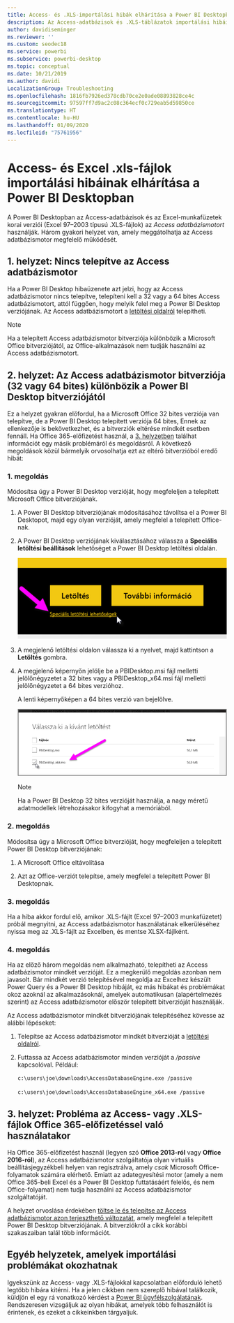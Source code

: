```yaml
---
title: Access- és .XLS-importálási hibák elhárítása a Power BI Desktopban
description: Az Access-adatbázisok és .XLS-táblázatok importálási hibáinak elhárítása a Power BI Desktopban és a Power Queryben
author: davidiseminger
ms.reviewer: ''
ms.custom: seodec18
ms.service: powerbi
ms.subservice: powerbi-desktop
ms.topic: conceptual
ms.date: 10/21/2019
ms.author: davidi
LocalizationGroup: Troubleshooting
ms.openlocfilehash: 1816fb7926ed378cdb70ce2e0ade08893828ce4c
ms.sourcegitcommit: 97597ff7d9ac2c08c364ecf0c729eab5d59850ce
ms.translationtype: HT
ms.contentlocale: hu-HU
ms.lasthandoff: 01/09/2020
ms.locfileid: "75761956"
---
```

# <a name="troubleshoot-importing-access-and-excel-xls-files-in-power-bi-desktop"></a>Access- és Excel .xls-fájlok importálási hibáinak elhárítása a Power BI Desktopban

A Power BI Desktopban az Access-adatbázisok és az Excel-munkafüzetek korai verziói (Excel 97–2003 típusú .XLS-fájlok) az *Access adatbázismotort* használják. Három gyakori helyzet van, amely meggátolhatja az Access adatbázismotor megfelelő működését.

## <a name="situation-1-no-access-database-engine-is-installed"></a>1\. helyzet: Nincs telepítve az Access adatbázismotor

Ha a Power BI Desktop hibaüzenete azt jelzi, hogy az Access adatbázismotor nincs telepítve, telepíteni kell a 32 vagy a 64 bites Access adatbázismotort, attól függően, hogy melyik felel meg a Power BI Desktop verziójának. Az Access adatbázismotort a [letöltési oldalról](https://www.microsoft.com/download/details.aspx?id=13255) telepítheti.

>[!NOTE]
>Ha a telepített Access adatbázismotor bitverziója különbözik a Microsoft Office bitverziójától, az Office-alkalmazások nem tudják használni az Access adatbázismotort.

## <a name="situation-2-the-access-database-engine-bit-version-32-bit-or-64-bit-is-different-from-your-power-bi-desktop-bit-version"></a>2\. helyzet: Az Access adatbázismotor bitverziója (32 vagy 64 bites) különbözik a Power BI Desktop bitverziójától

Ez a helyzet gyakran előfordul, ha a Microsoft Office 32 bites verziója van telepítve, de a Power BI Desktop telepített verziója 64 bites, Ennek az ellenkezője is bekövetkezhet, és a bitverziók eltérése mindkét esetben fennáll. Ha Office 365-előfizetést használ, a [3. helyzetben](#situation-3-trouble-using-access-or-xls-files-with-an-office-365-subscription) találhat információt egy másik problémáról és megoldásról. A következő megoldások közül bármelyik orvosolhatja ezt az eltérő bitverzióból eredő hibát:

### <a name="solution-1"></a>1\. megoldás

Módosítsa úgy a Power BI Desktop verzióját, hogy megfeleljen a telepített Microsoft Office bitverziójának. 

1. A Power BI Desktop bitverziójának módosításához távolítsa el a Power BI Desktopot, majd egy olyan verzióját, amely megfelel a telepített Office-nak. 

1. A Power BI Desktop verziójának kiválasztásához válassza a **Speciális letöltési beállítások** lehetőséget a Power BI Desktop letöltési oldalán.
   
   ![A Power BI Desktop letöltési oldalának speciális letöltési lehetőségei](media/desktop-access-database-errors/desktop-access-errors-1.png)
   
1. A megjelenő letöltési oldalon válassza ki a nyelvet, majd kattintson a **Letöltés** gombra. 
 
1. A megjelenő képernyőn jelölje be a PBIDesktop.msi fájl melletti jelölőnégyzetet a 32 bites vagy a PBIDesktop_x64.msi fájl melletti jelölőnégyzetet a 64 bites verzióhoz. 

   A lenti képernyőképen a 64 bites verzió van bejelölve.
   
   ![A Power BI Desktop-letöltés típusának kiválasztása](media/desktop-access-database-errors/desktop-access-errors-2.png)
   
   >[!NOTE]
   >Ha a Power BI Desktop 32 bites verzióját használja, a nagy méretű adatmodellek létrehozásakor kifogyhat a memóriából.

### <a name="solution-2"></a>2\. megoldás

Módosítsa úgy a Microsoft Office bitverzióját, hogy megfeleljen a telepített Power BI Desktop bitverziójának:

1. A Microsoft Office eltávolítása

2. Azt az Office-verziót telepítse, amely megfelel a telepített Power BI Desktopnak.

### <a name="solution-3"></a>3\. megoldás

Ha a hiba akkor fordul elő, amikor .XLS-fájlt (Excel 97–2003 munkafüzetet) próbál megnyitni, az Access adatbázismotor használatának elkerüléséhez nyissa meg az .XLS-fájlt az Excelben, és mentse XLSX-fájlként.

### <a name="solution-4"></a>4\. megoldás

Ha az előző három megoldás nem alkalmazható, telepítheti az Access adatbázismotor mindkét verzióját. Ez a megkerülő megoldás azonban nem javasolt. Bár mindkét verzió telepítésével megoldja az Excelhez készült Power Query és a Power BI Desktop hibáját, ez más hibákat és problémákat okoz azoknál az alkalmazásoknál, amelyek automatikusan (alapértelmezés szerint) az Access adatbázismotor először telepített bitverzióját használják. 

Az Access adatbázismotor mindkét bitverziójának telepítéséhez kövesse az alábbi lépéseket:

1. Telepítse az Access adatbázismotor mindkét bitverzióját a [letöltési oldalról](https://www.microsoft.com/download/details.aspx?id=13255). 

1. Futtassa az Access adatbázismotor minden verzióját a */passive* kapcsolóval. Például:
   
       c:\users\joe\downloads\AccessDatabaseEngine.exe /passive
   
       c:\users\joe\downloads\AccessDatabaseEngine_x64.exe /passive

## <a name="situation-3-trouble-using-access-or-xls-files-with-an-office-365-subscription"></a>3\. helyzet: Probléma az Access- vagy .XLS-fájlok Office 365-előfizetéssel való használatakor

Ha Office 365-előfizetést használ (legyen szó **Office 2013-ról** vagy **Office 2016-ról**), az Access adatbázismotor szolgáltatója olyan virtuális beállításjegyzékbeli helyen van regisztrálva, amely *csak* Microsoft Office-folyamatok számára elérhető. Emiatt az adategyesítési motor (amely a nem Office 365-beli Excel és a Power BI Desktop futtatásáért felelős, és nem Office-folyamat) nem tudja használni az Access adatbázismotor szolgáltatóját.

A helyzet orvoslása érdekében [töltse le és telepítse az Access adatbázismotor azon terjeszthető változatát](https://www.microsoft.com/download/details.aspx?id=13255), amely megfelel a telepített Power BI Desktop bitverziójának. A bitverziókról a cikk korábbi szakaszaiban talál több információt.

## <a name="other-situations-that-can-cause-import-issues"></a>Egyéb helyzetek, amelyek importálási problémákat okozhatnak

Igyekszünk az Access- vagy .XLS-fájlokkal kapcsolatban előforduló lehető legtöbb hibára kitérni. Ha a jelen cikkben nem szereplő hibával találkozik, küldjön el egy rá vonatkozó kérdést a [Power BI ügyfélszolgálatának](https://powerbi.microsoft.com/support/). Rendszeresen vizsgáljuk az olyan hibákat, amelyek több felhasználót is érintenek, és ezeket a cikkeinkben tárgyaljuk.

